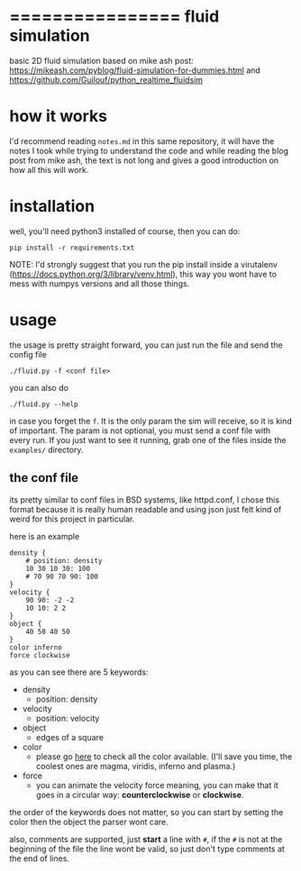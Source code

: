 ================
fluid simulation
================

basic 2D fluid simulation based on mike ash post:
https://mikeash.com/pyblog/fluid-simulation-for-dummies.html
and https://github.com/Guilouf/python_realtime_fluidsim

how it works
============

I'd recommend reading `notes.md` in this same repository, it will have
the notes I took while trying to understand the code and while reading
the blog post from mike ash, the text is not long and gives a good
introduction on how all this will work.

installation
===========

well, you'll need python3 installed of course, then you can do:
```
pip install -r requirements.txt
```
NOTE: I'd strongly suggest that you run the pip install inside a virutalenv
(https://docs.python.org/3/library/venv.html), this way you wont have to mess
with numpys versions and all those things.

usage
=====

the usage is pretty straight forward, you can just run the file and send the
config file
```
./fluid.py -f <conf file>
```
you can also do
```
./fluid.py --help
```
in case you forget the `f`. It is the only param the sim will receive, so
it is kind of important. The param is not optional, you must send a conf
file with every run. If you just want to see it running, grab one of the files
inside the `examples/` directory.

the conf file
-------------
its pretty similar to conf files in BSD systems, like httpd.conf, I chose this
format because it is really human readable and using json just felt kind of
weird for this project in particular.

here is an example
```
density {
    # position: density
    10 30 10 30: 100
    # 70 90 70 90: 100
}
velocity {
    90 90: -2 -2
    10 10: 2 2
}
object {
    40 50 40 50
}
color inferno
force clockwise
```
as you can see there are 5 keywords:
- density
  - position: density
- velocity
  - position: velocity
- object
  - edges of a square
- color
  - please go
    [here](https://matplotlib.org/3.5.0/tutorials/colors/colormaps.html)
    to check all the color available. (I'll save you time, the coolest ones are
    magma, viridis, inferno and plasma.)
- force
  - you can animate the velocity force meaning, you can make that it goes in
    a circular way: **counterclockwise** or **clockwise**.

the order of the keywords does not matter, so you can start by setting the
color then the object the parser wont care.

also, comments are supported, just **start** a line with `#`, if the `#` is not
at the beginning of the file the line wont be valid, so just don't type comments
at the end of lines.
